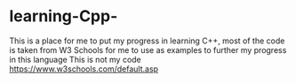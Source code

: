 # learning-Cpp-
This is a  place for me to put my progress in learning C++, most of the code is taken from W3 Schools for me to use as examples to further my progress in this language
This is not my code
https://www.w3schools.com/default.asp
